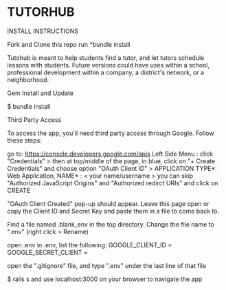 # TUTORHUB

INSTALL INSTRUCTIONS

Fork and Clone this repo
run *bundle install

Tutohub is meant to help students find a tutor, and let tutors schedule lessons with students. 
Future versions could have uses within a school, professional development within a company, a district's network, or a neighborhood.

Gem Install and Update

$ bundle install

Third Party Access

To access the app, you'll need third party access through Google. 
Follow these steps:

go to: https://console.developers.google.com/apis
Left Side Menu : click "Credentials" >
then at top/middle of the page, in blue, click on "+ Create Credentials" and choose option "OAuth Client ID" >
APPLICATION TYPE*: Web Application, NAME* : < your name/username >
you can skip "Authorized JavaScript Origins" and "Authorized redirct URIs" and click on CREATE

"OAuth Client Created" pop-up should appear.
Leave this page open or copy the Client ID and Secret Key and paste them in a file to come back to.

Find a file named .blank_env in the top directory. 
Change the file name to ".env" (right click > Rename)

open .env
in .env, list the following:
GOOGLE_CLIENT_ID = <paste Your Client ID here>
GOOGLE_SECRET_CLIENT = <paste Your Client Secret here>

open the ".gitignore" file, and type ".env" under the last line of that file

$ rails s 
and use localhost:3000 on your browser to navigate the app